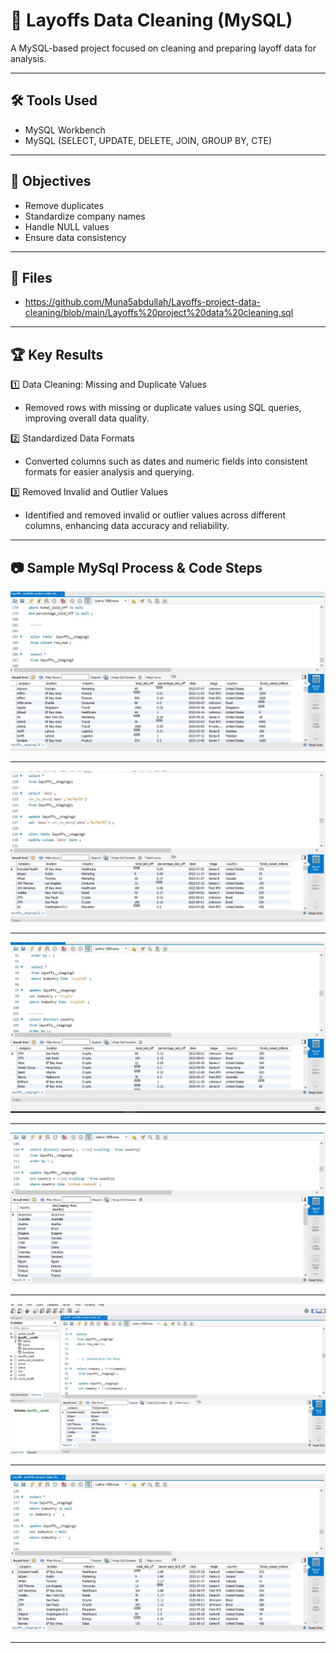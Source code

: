 # 💾 Layoffs Data Cleaning (MySQL)

A MySQL-based project focused on cleaning and preparing layoff data for analysis.

---
## 🛠 Tools Used
- MySQL Workbench  
- MySQL (SELECT, UPDATE, DELETE, JOIN, GROUP BY, CTE)
---
## 🎯 Objectives
- Remove duplicates  
- Standardize company names  
- Handle NULL values  
- Ensure data consistency
---
## 📂 Files
- https://github.com/Muna5abdullah/Layoffs-project-data-cleaning/blob/main/Layoffs%20project%20data%20cleaning.sql
---
## 🏆 Key Results
1️⃣ Data Cleaning: Missing and Duplicate Values  
- Removed rows with missing or duplicate values using SQL queries, improving overall data quality.

2️⃣ Standardized Data Formats  
- Converted columns such as dates and numeric fields into consistent formats for easier analysis and querying.

3️⃣ Removed Invalid and Outlier Values  
- Identified and removed invalid or outlier values across different columns, enhancing data accuracy and reliability.
---
## 📷 Sample MySql Process & Code Steps 
![2](images/1.jpg)

---
![2](images/2.jpg) 

---
![3](images/3.jpg)

---
![4](images/4.jpg)

---
![5](images/5.jpg)

---
![6](images/6.jpg)

---


